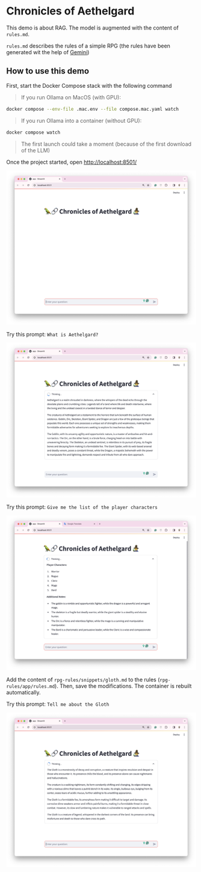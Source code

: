 # Chronicles of Aethelgard

This demo is about RAG. The model is augmented with the content of `rules.md`.

`rules.md` describes the rules of a simple RPG (the rules have been generated wit the help of [Gemini](https://gemini.google.com/app))

## How to use this demo

First, start the Docker Compose stack with the following command

> If you run Ollama on MacOS (with GPU):
```bash
docker compose --env-file .mac.env --file compose.mac.yaml watch
```

> If you run Ollama into a container (without GPU):
```bash
docker compose watch
```

> The first launch could take a moment (because of the first download of the LLM)

Once the project started, open [http://localhost:8501/](http://localhost:8501/)

![01-rules.png](./imgs/01-rules.png)

Try this prompt: `What is Aethelgard?`

![02-rules.png](./imgs/02-rules.png)

Try this prompt: `Give me the list of the player characters`

![03-rules.png](./imgs/03-rules.png)

Add the content of `rpg-rules/snippets/gloth.md` to the rules (`rpg-rules/app/rules.md`).
Then, save the modifications. The container is rebuilt automatically.

Try this prompt: `Tell me about the Gloth`

![04-rules.png](./imgs/04-rules.png)

